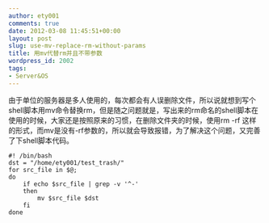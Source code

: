```yaml
---
author: ety001
comments: true
date: 2012-03-08 11:45:51+00:00
layout: post
slug: use-mv-replace-rm-without-params
title: 用mv代替rm并且不带参数
wordpress_id: 2002
tags:
- Server&OS
---
```


由于单位的服务器是多人使用的，每次都会有人误删除文件，所以说就想到写个shell脚本用mv命令替换rm，但是随之问题就是，写出来的rm命名的shell脚本在使用的时候，大家还是按照原来的习惯，在删除文件夹的时候，使用rm -rf 这样的形式，而mv是没有-rf参数的，所以就会导致报错，为了解决这个问题，又完善了下shell脚本代码。

```
#! /bin/bash
dst = "/home/ety001/test_trash/"
for src_file in $@;
do
    if echo $src_file | grep -v '^-'
    then
        mv $src_file $dst
    fi
done
```

